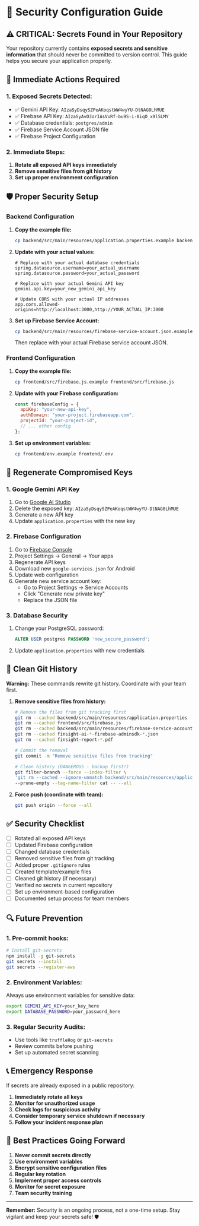 # 🔐 Security Configuration Guide

## ⚠️ CRITICAL: Secrets Found in Your Repository

Your repository currently contains **exposed secrets and sensitive information** that should never be committed to version control. This guide helps you secure your application properly.

## 🚨 Immediate Actions Required

### 1. **Exposed Secrets Detected:**
- ✅ Gemini API Key: `AIzaSyDsqySZPeAKoqstWW4wyYU-DtNAG0LhMUE`
- ✅ Firebase API Key: `AIzaSyAvD3orIAsVuRf-bu9S-i-8iqO_x9l5LMY`
- ✅ Database credentials: `postgres/admin`
- ✅ Firebase Service Account JSON file
- ✅ Firebase Project Configuration

### 2. **Immediate Steps:**
1. **Rotate all exposed API keys immediately**
2. **Remove sensitive files from git history**
3. **Set up proper environment configuration**

## 🛡️ Proper Security Setup

### Backend Configuration

1. **Copy the example file:**
   ```bash
   cp backend/src/main/resources/application.properties.example backend/src/main/resources/application.properties
   ```

2. **Update with your actual values:**
   ```properties
   # Replace with your actual database credentials
   spring.datasource.username=your_actual_username
   spring.datasource.password=your_actual_password
   
   # Replace with your actual Gemini API key
   gemini.api.key=your_new_gemini_api_key
   
   # Update CORS with your actual IP addresses
   app.cors.allowed-origins=http://localhost:3000,http://YOUR_ACTUAL_IP:3000
   ```

3. **Set up Firebase Service Account:**
   ```bash
   cp backend/src/main/resources/firebase-service-account.json.example backend/src/main/resources/firebase-service-account.json
   ```
   Then replace with your actual Firebase service account JSON.

### Frontend Configuration

1. **Copy the example file:**
   ```bash
   cp frontend/src/firebase.js.example frontend/src/firebase.js
   ```

2. **Update with your Firebase configuration:**
   ```javascript
   const firebaseConfig = {
     apiKey: "your-new-api-key",
     authDomain: "your-project.firebaseapp.com",
     projectId: "your-project-id",
     // ... other config
   };
   ```

3. **Set up environment variables:**
   ```bash
   cp frontend/env.example frontend/.env
   ```

## 🔄 Regenerate Compromised Keys

### 1. Google Gemini API Key
1. Go to [Google AI Studio](https://makersuite.google.com/app/apikey)
2. Delete the exposed key: `AIzaSyDsqySZPeAKoqstWW4wyYU-DtNAG0LhMUE`
3. Generate a new API key
4. Update `application.properties` with the new key

### 2. Firebase Configuration
1. Go to [Firebase Console](https://console.firebase.google.com/)
2. Project Settings → General → Your apps
3. Regenerate API keys
4. Download new `google-services.json` for Android
5. Update web configuration
6. Generate new service account key:
   - Go to Project Settings → Service Accounts
   - Click "Generate new private key"
   - Replace the JSON file

### 3. Database Security
1. Change your PostgreSQL password:
   ```sql
   ALTER USER postgres PASSWORD 'new_secure_password';
   ```
2. Update `application.properties` with new credentials

## 🧹 Clean Git History

**Warning:** These commands rewrite git history. Coordinate with your team first.

1. **Remove sensitive files from history:**
   ```bash
   # Remove the files from git tracking first
   git rm --cached backend/src/main/resources/application.properties
   git rm --cached frontend/src/firebase.js
   git rm --cached backend/src/main/resources/firebase-service-account.json
   git rm --cached finsight-ai-*-firebase-adminsdk-*.json
   git rm --cached finsight-report-*.pdf
   
   # Commit the removal
   git commit -m "Remove sensitive files from tracking"
   
   # Clean history (DANGEROUS - backup first!)
   git filter-branch --force --index-filter \
   'git rm --cached --ignore-unmatch backend/src/main/resources/application.properties' \
   --prune-empty --tag-name-filter cat -- --all
   ```

2. **Force push (coordinate with team):**
   ```bash
   git push origin --force --all
   ```

## ✅ Security Checklist

- [ ] Rotated all exposed API keys
- [ ] Updated Firebase configuration
- [ ] Changed database credentials
- [ ] Removed sensitive files from git tracking
- [ ] Added proper `.gitignore` rules
- [ ] Created template/example files
- [ ] Cleaned git history (if necessary)
- [ ] Verified no secrets in current repository
- [ ] Set up environment-based configuration
- [ ] Documented setup process for team members

## 🔍 Future Prevention

### 1. **Pre-commit hooks:**
   ```bash
   # Install git-secrets
   npm install -g git-secrets
   git secrets --install
   git secrets --register-aws
   ```

### 2. **Environment Variables:**
   Always use environment variables for sensitive data:
   ```bash
   export GEMINI_API_KEY=your_key_here
   export DATABASE_PASSWORD=your_password_here
   ```

### 3. **Regular Security Audits:**
   - Use tools like `truffleHog` or `git-secrets`
   - Review commits before pushing
   - Set up automated secret scanning

## 📞 Emergency Response

If secrets are already exposed in a public repository:

1. **Immediately rotate all keys**
2. **Monitor for unauthorized usage**
3. **Check logs for suspicious activity**
4. **Consider temporary service shutdown if necessary**
5. **Follow your incident response plan**

## 🎯 Best Practices Going Forward

1. **Never commit secrets directly**
2. **Use environment variables**
3. **Encrypt sensitive configuration files**
4. **Regular key rotation**
5. **Implement proper access controls**
6. **Monitor for secret exposure**
7. **Team security training**

---

**Remember:** Security is an ongoing process, not a one-time setup. Stay vigilant and keep your secrets safe! 🛡️
